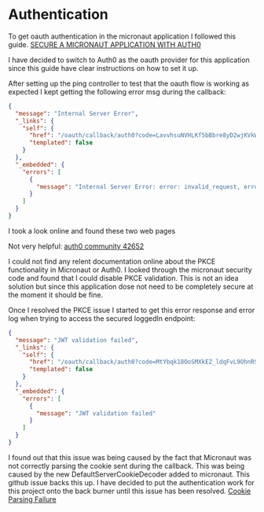 # Authentication

To get oauth authentication in the micronaut application I followed this guide.
[SECURE A MICRONAUT APPLICATION WITH AUTH0](https://guides.micronaut.io/latest/micronaut-oauth2-auth0-gradle-java.html)

I have decided to switch to Auth0 as the oauth provider for this application since this guide have clear instructions on how to set it up.

After setting up the ping controller to test that the oauth flow is working as expected I kept getting the following error msg during the callback:

```json
{
  "message": "Internal Server Error",
  "_links": {
    "self": {
      "href": "/oauth/callback/auth0?code=LavvhsuNVHLKf5bBbre8yD2wjKVkWT4oycRz4e45FOwOc&state=eyJyZWRpcmVjdFVyaSI6Imh0dHA6Ly9sb2NhbGhvc3Q6ODA4MC9vYXV0aC9jYWxsYmFjay9hdXRoMCIsIm5vbmNlIjoiYTkxZGUxOTYtNDIxOS00ZjgxLTg4MTMtMDUzYzIyNmIxNjEwIn0%3D",
      "templated": false
    }
  },
  "_embedded": {
    "errors": [
      {
        "message": "Internal Server Error: error: invalid_request, errorDescription: Parameter 'code_verifier' is required, errorUri: null"
      }
    ]
  }
}
```

I took a look online and found these two web pages 

Not very helpful:
[auth0 community 42652](https://community.auth0.com/t/setting-code-verifier-in-the-auth0provider/42652)

I could not find any relent documentation online about the PKCE functionality in Micronaut or Auth0. 
I looked through the micronaut security code and found that I could disable PKCE validation. 
This is not an idea solution but since this application dose not need to be completely secure at the moment it should be fine.


Once I resolved the PKCE issue I started to get this error response and error log when trying to access the secured loggedIn endpoint:
```json
{
  "message": "JWT validation failed",
  "_links": {
    "self": {
      "href": "/oauth/callback/auth0?code=MtYbqk18OoSMXkEZ_ldqFvL9OhnRSIcLbP892nTQHpUEW&state=eyJyZWRpcmVjdFVyaSI6Imh0dHA6Ly9sb2NhbGhvc3Q6ODA4MC9vYXV0aC9jYWxsYmFjay9hdXRoMCIsIm5vbmNlIjoiMWVjMGVjMTItYTBkOC00ODI0LTg5NjItZjkwYjU5NWJkMWYyIn0%3D",
      "templated": false
    }
  },
  "_embedded": {
    "errors": [
      {
        "message": "JWT validation failed"
      }
    ]
  }
}
```

I found out that this issue was being caused by the fact that Micronaut was not correctly parsing the cookie sent during the callback.
This was being caused by the new DefaultServerCookieDecoder added to micronaut.
This github issue backs this up. I have decided to put the authentication work for this project onto the back burner until this issue has been resolved.
[Cookie Parsing Failure](https://github.com/micronaut-projects/micronaut-core/issues/10435)
